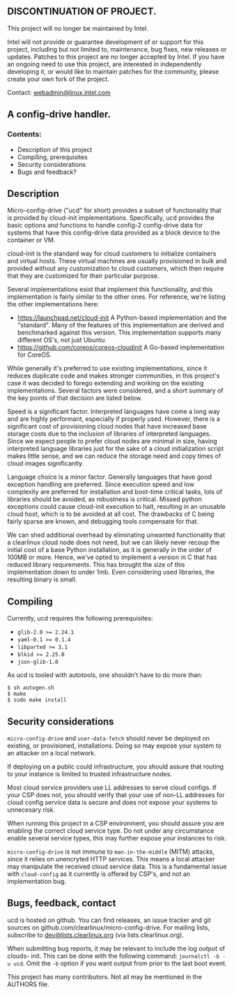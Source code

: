 ## DISCONTINUATION OF PROJECT. 

This project will no longer be maintained by Intel. 

Intel will not provide or guarantee development of or support for this project, including but not limited to, maintenance, bug fixes, new releases or updates. Patches to this project are no longer accepted by Intel. If you have an ongoing need to use this project, are interested in independently developing it, or would like to maintain patches for the community, please create your own fork of the project.

Contact: webadmin@linux.intel.com  

## A config-drive handler.


### Contents:

  - Description of this project
  - Compiling, prerequisites
  - Security considerations
  - Bugs and feedback?


## Description

Micro-config-drive ("ucd" for short) provides a subset of functionality
that is provided by cloud-init implementations. Specifically,
ucd provides the basic options and functions to handle config-2
config-drive data for systems that have this config-drive data provided
as a block device to the container or VM.

cloud-init is the standard way for cloud customers to initialize
containers and virtual hosts. These virtual machines are usually
provisioned in bulk and provided without any customization to cloud
customers, which then require that they are customized for their
particular purpose.

Several implementations exist that implement this functionality,
and this implementation is fairly similar to the other ones. For
reference, we're listing the other implementations here:

- https://launchpad.net/cloud-init
    A Python-based implementation and the "standard". Many of the
    features of this implementation are derived and benchmarked against
    this version.  This implementation supports many different OS's,
    not just Ubuntu.
- https://github.com/coreos/coreos-cloudinit
    A Go-based implementation for CoreOS.

While generally it's preferred to use existing implementations,
since it reduces duplicate code and makes stronger communities, in
this project's case it was decided to forego extending and working
on the existing implementations. Several factors were considered, and
a short summary of the key points of that decision are listed below.

Speed is a significant factor. Interpreted languages have come a long
way and are highly performant, especially if properly used. However,
there is a significant cost of provisioning cloud nodes that have
increased base storage costs due to the inclusion of libraries of
interpreted languages. Since we expect people to prefer cloud nodes are
minimal in size, having interpreted language libraries just for the
sake of a cloud initialization script makes little sense, and we can
reduce the storage need and copy times of cloud images significantly.

Language choice is a minor factor. Generally languages that have
good exception handling are preferred. Since execution speed and low
complexity are preferred for installation and boot-time critical tasks,
lots of libraries should be avoided, as robustness is critical. Missed
python exceptions could cause cloud-init execution to halt, resulting
in an unusable cloud host, which is to be avoided at all cost. The
drawbacks of C being fairly sparse are known, and debugging tools
compensate for that.

We can shed additional overhead by eliminating unwanted functionality
that a clearlinux cloud node does not need, but we can likely
never recoup the initial cost of a base Python installation, as it
is generally in the order of 100MB or more. Hence, we've opted to
implement a version in C that has reduced library requrements. This
has brought the size of this implementation down to under 1mb. Even
considering used libraries, the resulting binary is small.


## Compiling

Currently, ucd requires the following prerequisites:
- `glib-2.0 >= 2.24.1`
- `yaml-0.1 >= 0.1.4`
- `libparted >= 3.1`
- `blkid >= 2.25.0`
- `json-glib-1.0`

As ucd is tooled with autotools, one shouldn't have to do
more than:

```
$ sh autogen.sh
$ make
$ sudo make install
```


## Security considerations

`micro-config-drive` and `user-data-fetch` should never be deployed
on existing, or provisioned, installations. Doing so may expose your
system to an attacker on a local network.

If deploying on a public could infrastructure, you should assure that
routing to your instance is limited to trusted infrastructure nodes.

Most cloud service providers use LL addresses to serve cloud configs.
If your CSP does not, you should verify that your use of non-LL
addresses for cloud config service data is secure and does not expose
your systems to unnecesary risk.

When running this project in a CSP environment, you should assure
you are enabling the correct cloud service type. Do not under any
circumstance enable several service types, this may further expose
your instances to risk.

`micro-config-drive` is not immune to `man-in-the-middle` (MITM)
attacks, since it relies on unencryted HTTP services. This means a
local attacker may manipulate the received cloud service data. This
is a fundamental issue with `cloud-config` as it currently is offered
by CSP's, and not an implementation bug.


## Bugs, feedback, contact

ucd is hosted on github. You can find releases, an issue tracker
and git sources on github.com/clearlinux/micro-config-drive. For
mailing lists, subscribe to dev@lists.clearlinux.org (via
lists.clearlinux.org).

When submitting bug reports, it may be relevant to include the
log output of clouds- init. This can be done with the following
command: `journalctl -b -u ucd`. Omit the `-b` option if
you want output from prior to the last boot event.

This project has many contributors. Not all may be mentioned in the
AUTHORS file.

